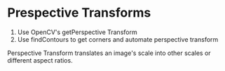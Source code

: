 # Prespective Transforms
1. Use OpenCV's getPerspective Transform
2. Use findContours to get corners and automate perspective transform

Perspective Transform translates an image's scale into other scales or different aspect ratios. 
